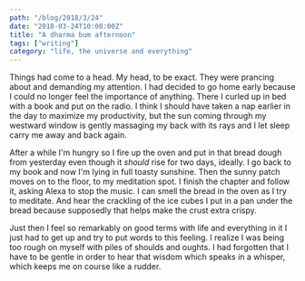 ```yaml
---
path: "/blog/2018/3/24"
date: "2018-03-24T10:00:00Z"
title: "A dharma bum afternoon"
tags: ["writing"]
category: "life, the universe and everything"
---
```


Things had come to a head. My head, to be exact. They were prancing about and demanding my attention. I had decided to go home early because I could no longer feel the importance of anything. There I curled up in bed with a book and put on the radio. I think I should have taken a nap earlier in the day to maximize my productivity, but the sun coming through my westward window is gently massaging my back with its rays and I let sleep carry me away and back again.

After a while I'm hungry so I fire up the oven and put in that bread dough from yesterday even though it *should* rise for two days, ideally. I go back to my book and now I'm lying in full toasty sunshine. Then the sunny patch moves on to the floor, to my meditation spot. I finish the chapter and follow it, asking Alexa to stop the music. I can smell the bread in the oven as I try to meditate. And hear the crackling of the ice cubes I put in a pan under the bread because supposedly that helps make the crust extra crispy.

Just then I feel so remarkably on good terms with life and everything in it I just had to get up and try to put words to this feeling. I realize I was being too rough on myself with piles of shoulds and oughts. I had forgotten that I have to be gentle in order to hear that wisdom which speaks in a whisper, which keeps me on course like a rudder.

